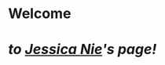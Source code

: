  <head>
    	<title>Beijing Coffee Map</title>

   <meta name="viewport" content="text/html; charset=utf-8"/>
        <title>coffee plog during pandemic (Jessica Nie)</title>
        <meta charset="utf-8"/>  	
</head>  

<body>	
	<style>
body {
  background-image: url("cafe1.gif");
}
</style>
 <div>
         
  <div id="HomePage"> <h1 id="Welcome">Welcome</h1>

  <h1><i>to <a href="Jessica">Jessica Nie</a>'s page!</i></h1>
                               <div class="divider"></div>
                            
</div>


<style>
<p>Location: China, Beijing  
	Photo by Jessica Nie<br></p>
 <body style="background-color:lightyellow;">
<figure class="hover-menu">

  <div>
    <a href="#">FIND MORE</a>
    <a href="#">FLAVOUR</a>
    <a href="#">ABOUT</a>
  </div>
</figure>

<h3 style="border: 5px solid orange;">CAFE MAP</h3>
<h3 style="border: 5px solid green;">MENU</h3>
<h3 style="border: 5px solid purple;">LOCATION</h3>




<h1>TianROAST</h1>
<p>Location: 798 street</p>
<div class="coffee">
  <a target="_blank" href="co1.jpg">
    <img src="co1.jpg" alt="co1" width="600">
  </a>
  <div class="desc">photo 1</div>
</div>

<div class="coffee">
  <a target="_blank" href="co2.jpg">
    <img src="co2.jpg" alt="co2" width="600">
  </a>
  <div class="desc">photo 2</div>
</div>



</body>
